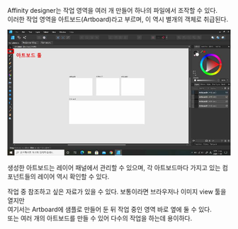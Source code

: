 <p>
Affinity designer는 작업 영역을 여러 개 만들어 하나의 파일에서 조작할 수 있다.<br />
이러한 작업 영역을 아트보드(Artboard)라고 부르며, 이 역시 별개의 객체로 취급된다.
</p>


<img src="https://github.com/TaekGeunLee/study_frontEnd/blob/master/readmeImg/T1_3-1.jpg" alt="T1_3-1" />

<p>
생성한 아트보드는 레이어 패널에서 관리할 수 있으며, 각 아트보드마다 가지고 있는 컴포넌트들의
레이어 역시 확인할 수 있다.   
</p>

<p>
작업 중 참조하고 싶은 자료가 있을 수 있다. 보통이라면 브라우저나 이미지 view 툴을 열지만<br />
여기서는 Artboard에 샘플로 만들어 둔 뒤 작업 중인 영역 바로 옆에 둘 수 있다.<br />
또는 여러 개의 아트보드를 만들 수 있어 다수의 작업을 하는데 용이하다.  
</p>
 
